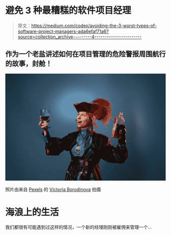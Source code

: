 # 避免 3 种最糟糕的软件项目经理

> 原文：<https://medium.com/codex/avoiding-the-3-worst-types-of-software-project-managers-ada6efaf71a6?source=collection_archive---------4----------------------->

## 作为一个老盐讲述如何在项目管理的危险警报周围航行的故事，封舱！

![](img/9803b6f074a23a43121ebd2db08b6dbd.png)

照片由来自 [Pexels](https://www.pexels.com/photo/surprised-model-with-retro-glass-of-rum-on-gray-background-7000094/?utm_content=attributionCopyText&utm_medium=referral&utm_source=pexels) 的 [Victoria Borodinova](https://www.pexels.com/@victoria-borodinova-392079?utm_content=attributionCopyText&utm_medium=referral&utm_source=pexels) 拍摄

# 海浪上的生活

我们都很有可能遇到过这样的情况，一个新的经理刚刚被雇佣来管理一个…